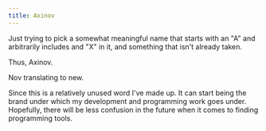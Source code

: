 ```yaml
---
title: Axinov
---
```

Just trying to pick a somewhat meaningful name that starts with an "A" and arbitrarily includes and "X" in it, and something that isn't already taken.

Thus, Axinov.

Nov translating to new.

Since this is a relatively unused word I've made up. It can start being the brand under which my development and programming work goes under. Hopefully, there will be less confusion in the future when it comes to finding programming tools.
